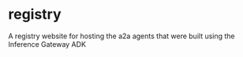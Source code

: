 # registry
A registry website for hosting the a2a agents that were built using the Inference Gateway ADK
